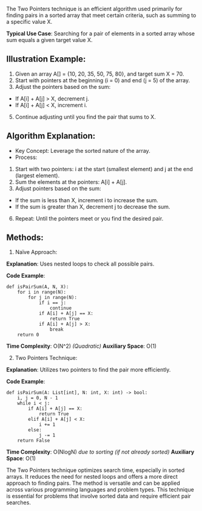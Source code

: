 The Two Pointers technique is an efficient algorithm used primarily for finding pairs in a sorted array that meet certain criteria, such as summing to a specific value X.

**Typical Use Case**: Searching for a pair of elements in a sorted array whose sum equals a given target value X.

## Illustration Example:

1. Given an array A[] = {10, 20, 35, 50, 75, 80}, and target sum X = 70.
2. Start with pointers at the beginning (i = 0) and end (j = 5) of the array.
3. Adjust the pointers based on the sum:
  - If A[i] + A[j] > X, decrement j.
  - If A[i] + A[j] < X, increment i.
5. Continue adjusting until you find the pair that sums to X.

   
## Algorithm Explanation:

- Key Concept: Leverage the sorted nature of the array.
- Process:
1. Start with two pointers: i at the start (smallest element) and j at the end (largest element).
2. Sum the elements at the pointers: A[i] + A[j].
3. Adjust pointers based on the sum:
  - If the sum is less than X, increment i to increase the sum.
  - If the sum is greater than X, decrement j to decrease the sum.
6. Repeat: Until the pointers meet or you find the desired pair.

## Methods:

1. Naïve Approach:
   
**Explanation**: Uses nested loops to check all possible pairs.

**Code Example**:
```
def isPairSum(A, N, X):
    for i in range(N):
        for j in range(N):
            if i == j:
                continue
            if A[i] + A[j] == X:
                return True
            if A[i] + A[j] > X:
                break
    return 0
```
**Time Complexity**: O(N^2) *(Quadratic)*
**Auxiliary Space**: O(1)

2. Two Pointers Technique:
   
**Explanation**: Utilizes two pointers to find the pair more efficiently.

**Code Example**:
```
def isPairSum(A: List[int], N: int, X: int) -> bool:
    i, j = 0, N - 1
    while i < j:
        if A[i] + A[j] == X:
            return True
        elif A[i] + A[j] < X:
            i += 1
        else:
            j -= 1
    return False
```
**Time Complexity**: O(NlogN) *due to sorting (if not already sorted)*
**Auxiliary Space**: O(1)


The Two Pointers technique optimizes search time, especially in sorted arrays.
It reduces the need for nested loops and offers a more direct approach to finding pairs.
The method is versatile and can be applied across various programming languages and problem types.
This technique is essential for problems that involve sorted data and require efficient pair searches.
